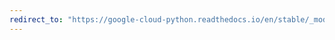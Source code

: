 ```yaml
---
redirect_to: "https://google-cloud-python.readthedocs.io/en/stable/_modules/google/cloud/videointelligence_v1p1beta1/gapic/video_intelligence_service_client.html"
---
```

